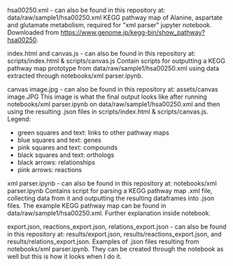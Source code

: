 hsa00250.xml - can also be found in this repository at: data/raw/sample1/hsa00250.xml 
KEGG pathway map of Alanine, aspartate and glutamate metabolism, required for "xml parser" jupyter notebook. Downloaded from https://www.genome.jp/kegg-bin/show_pathway?hsa00250.

index.html and canvas.js - can also be found in this repository at: scripts/index.html & scripts/canvas.js
Contain scripts for outputting a KEGG pathway map prototype from data/raw/sample1/hsa00250.xml using data extracted through notebooks/xml parser.ipynb.

canvas image.jpg - can also be found in this repository at: assets/canvas image.JPG
This image is what the final output looks like after running notebooks/xml parser.ipynb on data/raw/sample1/hsa00250.xml and then using the resulting .json files in scripts/index.html & scripts/canvas.js. 
Legend:
- green squares and text: links to other pathway maps
- blue squares and text: genes
- pink squares and text: compounds
- black squares and text: orthologs
- black arrows: relationships
- pink arrows: reactions

xml parser.ipynb - can also be found in this repository at: notebooks/xml parser.ipynb
Contains script for parsing a KEGG pathway map .xml file, collecting data from it and outputting the resulting dataframes into .json files. The example KEGG pathway map can be found in data/raw/sample1/hsa00250.xml. Further explanation inside notebook.

export.json, reactions_export.json, relations_export.json - can also be found in this repository at: results/export.json, results/reactions_export.json, and results/relations_export.json. 
Examples of .json files resulting from notebooks/xml parser.ipynb. They can be created through the notebook as well but this is how it looks when I do it.
